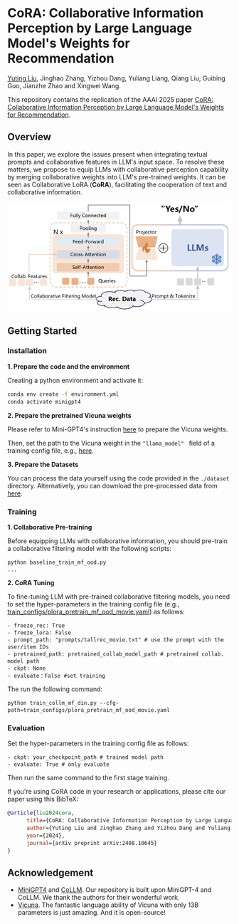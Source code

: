 # CoRA: Collaborative Information Perception by Large Language Model's Weights for Recommendation

[Yuting Liu](https://vanillacreamer.github.io/), Jinghao Zhang, Yizhou Dang, Yuliang Liang, Qiang Liu, Guibing Guo, Jianzhe Zhao and Xingwei Wang. 

This repository contains the replication of the AAAI 2025 paper [CoRA: Collaborative Information Perception by Large Language Model's Weights for Recommendation](https://arxiv.org/abs/2408.10645).




## Overview

In this paper, we explore the issues present when integrating textual prompts and collaborative features in LLM's input space. 
To resolve these matters, we propose to equip LLMs with collaborative perception capability by merging collaborative weights into LLM's pre-trained weights. 
It can be seen as Collaborative LoRA (**CoRA**), facilitating the cooperation of text and collaborative information.



![overview](figs/overview.png)


## Getting Started
### Installation

**1. Prepare the code and the environment**

Creating a python environment and activate it:

```bash
conda env create -f environment.yml
conda activate minigpt4
```

**2. Prepare the pretrained Vicuna weights**

Please refer to Mini-GPT4's instruction [here](PrepareVicuna.md) to prepare the Vicuna weights.

Then, set the path to the Vicuna weight in the `"llama_model" ` field of a training config file, e.g., [here](train_configs/plora_pretrain_lgcn_movie.yaml#L15).

**3. Prepare the Datasets**

You can process the data yourself using the code provided in the ```./dataset``` directory. Alternatively, you can download the pre-processed data from [here](collm-datasets/).



### Training

**1. Collaborative Pre-training**

Before equipping LLMs with collaborative information, you should pre-train a collaborative filtering model
with the following scripts:

```shell
python baseline_train_mf_ood.py
...
```

**2. CoRA Tuning**

To fine-tuning LLM with pre-trained collaborative filtering models, you need to set the hyper-parameters in the training config file
(e.g., [train_configs/plora_pretrain_mf_ood_movie.yaml](train_configs/plora_pretrain_mf_ood_movie.yaml)) as follows:

```
- freeze_rec: True
- freeze_lora: False
- prompt_path: "prompts/tallrec_movie.txt" # use the prompt with the user/item IDs
- pretrained_path: pretrained_collab_model_path # pretrained collab. model path 
- ckpt: None 
- evaluate：False #set training
```

The run the following command:
```shell
python train_collm_mf_din.py --cfg-path=train_configs/plora_pretrain_mf_ood_movie.yaml
```

### Evaluation
Set the hyper-parameters in the training config file as follows:
```
- ckpt: your_checkpoint_path # trained model path
- evaluate: True # only evaluate
```
Then run the same command to the first stage training.



If you're using CoRA code in your research or applications, please cite our paper using this BibTeX:
```bibtex
@article{liu2024cora,
      title={CoRA: Collaborative Information Perception by Large Language Model's Weights for Recommendation}, 
      author={Yuting Liu and Jinghao Zhang and Yizhou Dang and Yuliang Liang and Qiang Liu and Guibing Guo and Jianzhe Zhao and Xingwei Wang},
      year={2024},
      journal={arXiv preprint arXiv:2408.10645}
}
```



## Acknowledgement

+ [MiniGPT4](https://github.com/Vision-CAIR/MiniGPT-4) and [CoLLM](https://github.com/zyang1580/CoLLM). Our repository is built upon MiniGPT-4 and CoLLM. We thank the authors for their wonderful work.
+ [Vicuna](https://github.com/lm-sys/FastChat). The fantastic language ability of Vicuna with only 13B parameters is just amazing. And it is open-source!

